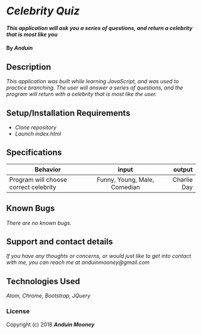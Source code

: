 # _Celebrity Quiz_

#### _This application will ask you a series of questions, and return a celebrity that is most like you_

#### By _**Anduin**_

## Description

_This application was built while learning JavaScript, and was used to practice branching. The user will answer a series of questions, and the program will return with a celebrity that is most like the user._

## Setup/Installation Requirements

* _Clone repository_
* _Launch index.html_


## Specifications
| Behavior        | input          | output  |
| ------------- |:-------------:| -----:|
| Program will choose correct celebrity | Funny, Young, Male, Comedian | Charlie Day |

## Known Bugs

_There are no known bugs._

## Support and contact details

_If you have any thoughts or concerns, or would just like to get into contact with me, you can reach me at anduinmooney@gmail.com_

## Technologies Used

_Atom, Chrome, Bootstrap, JQuery_

### License


Copyright (c) 2018 **_Anduin Mooney_**
